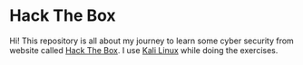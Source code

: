 # Hack The Box

Hi! This repository is all about my journey to learn some cyber security from website called [Hack The Box](https://www.hackthebox.com/). I use [Kali Linux](https://www.kali.org/) while doing the exercises.